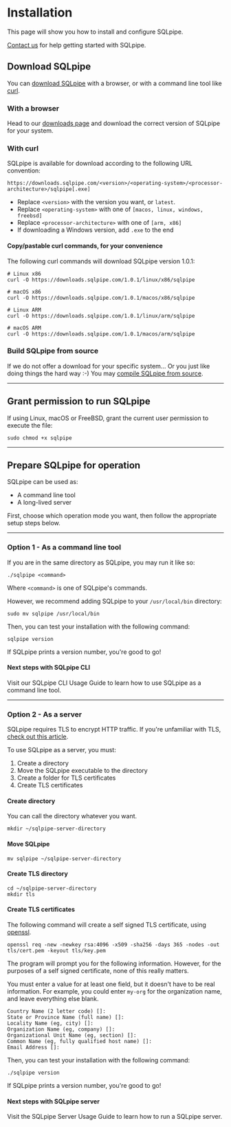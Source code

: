 # Installation

This page will show you how to install and configure SQLpipe.

[Contact us](https://sqlpipe.com/contact) for help getting started with SQLpipe.

## Download SQLpipe

You can [download SQLpipe](https://sqlpipe.com/downloads) with a browser, or with a command line tool like [curl](https://curl.se).

### With a browser

Head to our [downloads page](https://sqlpipe.com/downloads) and download the correct version of SQLpipe for your system.

### With curl

SQLpipe is available for download according to the following URL convention:

```
https://downloads.sqlpipe.com/<version>/<operating-system>/<processor-architecture>/sqlpipe[.exe]
```

* Replace `<version>` with the version you want, or `latest`.
* Replace `<operating-system>` with one of `[macos, linux, windows, freebsd]`
* Replace `<processor-architecture>` with one of `[arm, x86]`
* If downloading a Windows version, add `.exe` to the end

#### Copy/pastable curl commands, for your convenience

The following curl commands will download SQLpipe version 1.0.1:

```
# Linux x86
curl -O https://downloads.sqlpipe.com/1.0.1/linux/x86/sqlpipe

# macOS x86
curl -O https://downloads.sqlpipe.com/1.0.1/macos/x86/sqlpipe

# Linux ARM
curl -O https://downloads.sqlpipe.com/1.0.1/linux/arm/sqlpipe

# macOS ARM
curl -O https://downloads.sqlpipe.com/1.0.1/macos/arm/sqlpipe
```

### Build SQLpipe from source

If we do not offer a download for your specific system... Or you just like doing things the hard way :-) You may [compile SQLpipe from source](https://github.com/sqlpipe/sqlpipe).

***

## Grant permission to run SQLpipe

If using Linux, macOS or FreeBSD, grant the current user permission to execute the file:

```
sudo chmod +x sqlpipe
```

***

## Prepare SQLpipe for operation

SQLpipe can be used as:

* A command line tool
* A long-lived server

First, choose which operation mode you want, then follow the appropriate setup steps below.

***

### Option 1 - As a command line tool

If you are in the same directory as SQLpipe, you may run it like so:

```
./sqlpipe <command>
```

Where `<command>` is one of SQLpipe's commands.

However, we recommend adding SQLpipe to your `/usr/local/bin` directory:

```
sudo mv sqlpipe /usr/local/bin
```

Then, you can test your installation with the following command:

```
sqlpipe version
```

If SQLpipe prints a version number, you're good to go!

#### Next steps with SQLpipe CLI

Visit our SQLpipe CLI Usage Guide to learn how to use SQLpipe as a command line tool.

***

### Option 2 - As a server

SQLpipe requires TLS to encrypt HTTP traffic. If you're unfamiliar with TLS, [check out this article](https://www.cloudflare.com/learning/ssl/transport-layer-security-tls/).

To use SQLpipe as a server, you must:

1. Create a directory
2. Move the SQLpipe executable to the directory
3. Create a folder for TLS certificates
4. Create TLS certificates

#### Create directory

You can call the directory whatever you want.

```
mkdir ~/sqlpipe-server-directory
```

#### Move SQLpipe

```
mv sqlpipe ~/sqlpipe-server-directory
```

#### Create TLS directory

```
cd ~/sqlpipe-server-directory
mkdir tls
```

#### Create TLS certificates

The following command will create a self signed TLS certificate, using [openssl](https://www.openssl.org).

```
openssl req -new -newkey rsa:4096 -x509 -sha256 -days 365 -nodes -out tls/cert.pem -keyout tls/key.pem
```

The program will prompt you for the following information. However, for the purposes of a self signed certificate, none of this really matters.

You must enter a value for at least one field, but it doesn't have to be real information. For example, you could enter `my-org` for the organization name, and leave everything else blank.

```
Country Name (2 letter code) []:        
State or Province Name (full name) []:
Locality Name (eg, city) []:
Organization Name (eg, company) []:
Organizational Unit Name (eg, section) []:
Common Name (eg, fully qualified host name) []:
Email Address []:
```

Then, you can test your installation with the following command:

```
./sqlpipe version
```

If SQLpipe prints a version number, you're good to go!

#### Next steps with SQLpipe server

Visit the SQLpipe Server Usage Guide to learn how to run a SQLpipe server.
